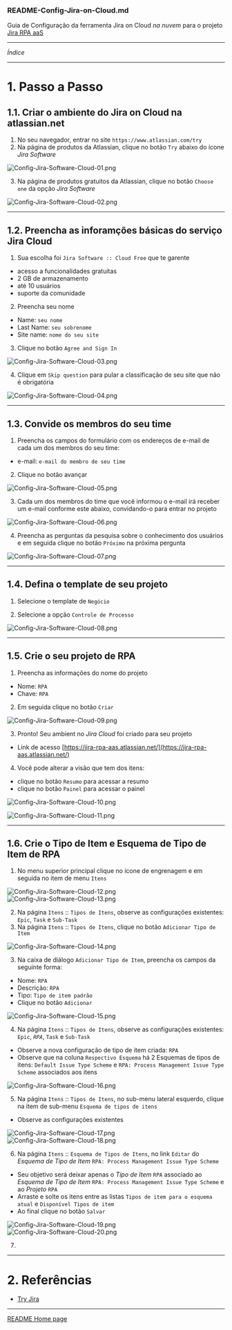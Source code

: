 ### README-Config-Jira-on-Cloud.md
Guia de Configuração da ferramenta Jira on Cloud *na nuvem* para o projeto [Jira RPA aaS](../README.md)

---

*Índice*


---

# 1. Passo a Passo

## 1.1. Criar o ambiente do Jira on Cloud na atlassian.net

1. No seu navegador, entrar no site `https://www.atlassian.com/try`
2. Na página de produtos da Atlassian, clique no botão `Try` abaixo do ícone *Jira Software*

![Config-Jira-Software-Cloud-01.png](printscreen/Config-Jira-Software-Cloud-01.png)

3. Na página de produtos gratuitos da Atlassian, clique no botão `Choose one` da opção *Jira Software*

![Config-Jira-Software-Cloud-02.png](printscreen/Config-Jira-Software-Cloud-02.png)

---

## 1.2. Preencha as inforamções básicas do serviço Jira Cloud

1. Sua escolha foi `Jira Software :: Cloud Free` que te garente
  * acesso a funcionalidades gratuitas
  * 2 GB de armazenamento
  * até 10 usuários
  * suporte da comunidade
2. Preencha seu nome
  * Name: `seu nome`
  * Last Name: `seu sobrenome`
  * Site name: `nome do seu site`
3. Clique no botão `Agree and Sign In`

![Config-Jira-Software-Cloud-03.png](printscreen/Config-Jira-Software-Cloud-03.png)

4. Clique em `Skip question` para pular a classificação de seu site que não é obrigatória

![Config-Jira-Software-Cloud-04.png](printscreen/Config-Jira-Software-Cloud-04.png)

---

## 1.3. Convide os membros do seu time

1. Preencha os campos do formulário com os endereços de e-mail de cada um dos membros do seu time:
  * e-mail: `e-mail do membro de seu time`

2. Clique no botão avançar

![Config-Jira-Software-Cloud-05.png](printscreen/Config-Jira-Software-Cloud-05.png)

3. Cada um dos membros do time que você informou o e-mail irá receber um e-mail conforme este abaixo, convidando-o para entrar no projeto

![Config-Jira-Software-Cloud-06.png](printscreen/Config-Jira-Software-Cloud-06.png)

4. Preencha as perguntas da pesquisa sobre o conhecimento dos usuários e em seguida clique no botão `Próximo` na próxima pergunta

![Config-Jira-Software-Cloud-07.png](printscreen/Config-Jira-Software-Cloud-07.png)

---

## 1.4. Defina o template de seu projeto

1. Selecione o template de `Negócio`

2. Selecione a opção `Controle de Processo`

![Config-Jira-Software-Cloud-08.png](printscreen/Config-Jira-Software-Cloud-08.png)

---

## 1.5. Crie o seu projeto de RPA

1. Preencha as informações do nome do projeto
  * Nome: `RPA`
  * Chave: `RPA`

2. Em seguida clique no botão `Criar`

![Config-Jira-Software-Cloud-09.png](printscreen/Config-Jira-Software-Cloud-09.png)

3. Pronto! Seu ambient no *Jira Cloud* foi criado para seu projeto
  * Link de acesso [https://jira-rpa-aas.atlassian.net/](https://jira-rpa-aas.atlassian.net/)

4. Você pode alterar a visão que tem dos itens:
  * clique no botão `Resumo` para acessar a resumo
  * clique no botão `Painel` para acessar o painel

![Config-Jira-Software-Cloud-10.png](printscreen/Config-Jira-Software-Cloud-10.png)

![Config-Jira-Software-Cloud-11.png](printscreen/Config-Jira-Software-Cloud-11.png)

---

## 1.6. Crie o Tipo de Item e Esquema de Tipo de Item de RPA

1. No menu superior principal clique no ícone de engrenagem e em seguida no item de menu `Itens`

![Config-Jira-Software-Cloud-12.png](printscreen/Config-Jira-Software-Cloud-12.png)
![Config-Jira-Software-Cloud-13.png](printscreen/Config-Jira-Software-Cloud-13.png)

2. Na página `Itens` :: `Tipos de Itens`, observe as configurações existentes: `Epic`, `Task` e `Sub-Task`
3. Na página `Itens` :: `Tipos de Itens`, clique no botão `Adicionar Tipo de Item`

![Config-Jira-Software-Cloud-14.png](printscreen/Config-Jira-Software-Cloud-14.png)

3. Na caixa de diálogo `Adicionar Tipo de Item`, preencha os campos da seguinte forma:
  * Nome: `RPA`
  * Descrição: `RPA`
  * Tipo: `Tipo de item padrão`
  * Clique no botão `Adicionar`

![Config-Jira-Software-Cloud-15.png](printscreen/Config-Jira-Software-Cloud-15.png)

4. Na página `Itens` :: `Tipos de Itens`, observe as configurações existentes: `Epic`, *`RPA`*, `Task` e `Sub-Task`
  * Observe a nova configuração de tipo de item criada: `RPA`
  * Observe que na coluna `Respectivo Esquema` há 2 Esquemas de tipos de itens: `Default Issue Type Scheme` e `RPA: Process Management Issue Type Scheme` associados aos itens

![Config-Jira-Software-Cloud-16.png](printscreen/Config-Jira-Software-Cloud-16.png)

5. Na página `Itens` :: `Tipos de Itens`, no sub-menu lateral esquerdo, clique na item de sub-menu `Esquema de tipos de itens`
  * Observe as configurações existentes

![Config-Jira-Software-Cloud-17.png](printscreen/Config-Jira-Software-Cloud-17.png)
![Config-Jira-Software-Cloud-18.png](printscreen/Config-Jira-Software-Cloud-18.png)

6. Na página `Itens` :: `Esquema de Tipos de Itens`, no link `Editar` do _Esquema de Tipo de Item_ `RPA: Process Management Issue Type Scheme`
  * Seu objetivo será deixar apenas o _Tipo de Item_ `RPA` associado ao _Esquema de Tipo de Item_ `RPA: Process Management Issue Type Scheme` e ao _Projeto_ `RPA`
  * Arraste e solte os itens entre as listas `Tipos de item para o esquema atual` e `Disponível Tipos de item`
  * Ao final clique no botão `Salvar`

![Config-Jira-Software-Cloud-19.png](printscreen/Config-Jira-Software-Cloud-19.png)
![Config-Jira-Software-Cloud-20.png](printscreen/Config-Jira-Software-Cloud-20.png)


7. 


---

# 2. Referências

* [Try Jira](https://www.atlassian.com/try)

---

[README Home page](../README.md)

